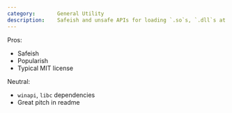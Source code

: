 ```yaml
---
category:       General Utility
description:    Safeish and unsafe APIs for loading `.so`s, `.dll`s at runtime.
---
```


Pros:
* Safeish
* Popularish
* Typical MIT license

Neutral:
* `winapi`, `libc` dependencies
* Great pitch in readme
